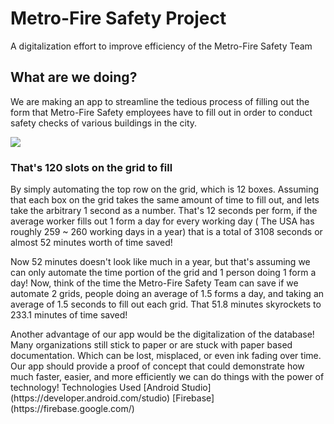 <h1> Metro-Fire Safety Project </h1>
<p> A digitalization effort to improve efficiency of the Metro-Fire Safety Team </p>

<h2> What are we doing? </h2>
<p> We are making an app to streamline the tedious process of filling out the form that Metro-Fire Safety employees have to fill out in order to conduct safety checks of various buildings in the city. </p>

<img src = "https://imgur.com/1t8nmzZ.jpg"/>
<h3> That's 120 slots on the grid to fill </h3>
    
<p> By simply automating the top row on the grid, which is 12 boxes. Assuming that each box on the grid takes the same amount of time to fill out, and lets take the arbitrary 1 second as a number. That's 12 seconds per form, if the average worker fills out 1 form a day for every working day ( The USA has roughly 259 ~ 260 working days in a year) that is a total of 3108 seconds or almost 52 minutes worth of time saved! </p>
  
<p> Now 52 minutes doesn't look like much in a year, but that's assuming we can only automate the time portion of the grid and 1 person doing 1 form a day! Now, think of the time the Metro-Fire Safety Team can save if we automate 2 grids, people doing an average of 1.5 forms a day, and taking an average of 1.5 seconds to fill out each grid. That 51.8 minutes skyrockets to 233.1 minutes of time saved! </p>
  
<p> Another advantage of our app would be the digitalization of the database! Many organizations still stick to paper or are stuck with paper based documentation. Which can be lost, misplaced, or even ink fading over time. Our app should provide a proof of concept that could demonstrate how much faster, easier, and more efficiently we can do things with the power of technology! </p?
  
  
<h2> Technologies Used </h2>
[Android Studio](https://developer.android.com/studio)
[Firebase](https://firebase.google.com/)
